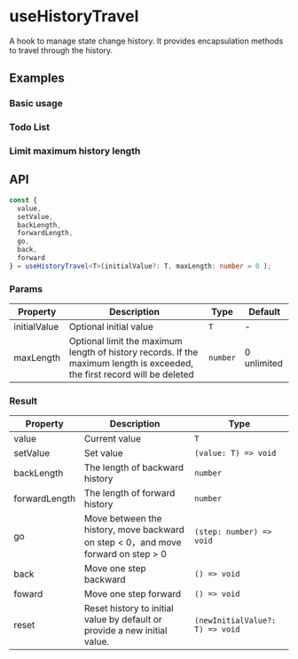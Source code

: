 # useHistoryTravel

A hook to manage state change history. It provides encapsulation methods to travel through the history.

## Examples

### Basic usage

<code src="./demo/demo1.tsx"></code>

### Todo List

<code src="./demo/demo2.tsx"></code>

### Limit maximum history length

<code src="./demo/demo3.tsx"></code>

## API

```typescript
const {
  value,
  setValue,
  backLength,
  forwardLength,
  go,
  back,
  forward
} = useHistoryTravel<T>(initialValue?: T, maxLength: number = 0 );
```

### Params

| Property     | Description                                                                                                               | Type     | Default     |
| ------------ | ------------------------------------------------------------------------------------------------------------------------- | -------- | ----------- |
| initialValue | Optional initial value                                                                                                    | `T`      | -           |
| maxLength    | Optional limit the maximum length of history records. If the maximum length is exceeded, the first record will be deleted | `number` | 0 unlimited |

### Result

| Property      | Description                                                                       | Type                            |
| ------------- | --------------------------------------------------------------------------------- | ------------------------------- |
| value         | Current value                                                                     | `T`                             |
| setValue      | Set value                                                                         | `(value: T) => void`            |
| backLength    | The length of backward history                                                    | `number`                        |
| forwardLength | The length of forward history                                                     | `number`                        |
| go            | Move between the history, move backward on step < 0，and move forward on step > 0 | `(step: number) => void`        |
| back          | Move one step backward                                                            | `() => void`                    |
| foward        | Move one step forward                                                             | `() => void`                    |
| reset         | Reset history to initial value by default or provide a new initial value.         | `(newInitialValue?: T) => void` |
